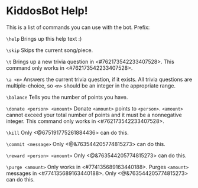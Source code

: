# KiddosBot Help!

This is a list of commands you can use with the bot.
Prefix: <prefix>

`\help`
Brings up this help text :)

`\skip`
Skips the current song/piece.

`\t`
Brings up a new trivia question in <#762173542233407528>. This command only works in <#762173542233407528>.

`\a <n>`
Answers the current trivia question, if it exists. All trivia questions are multiple-choice, so `<n>` should be an integer in the appropriate range.

`\balance`
Tells you the number of points you have.

`\donate <person> <amount>`
Donate `<amount>` points to `<person>`.
 `<amount>` cannot exceed your total number of points and it must be a nonnegative integer. This command only works in <#762173542233407528>.

`\kill`
Only <@675191775261884436> can do this.

`\commit <message>`
Only <@&763544205774815273> can do this.

`\reward <person> <amount>`
Only <@&763544205774815273> can do this.

`\purge <amount>`
Only works in <#774135689163440188>. Purges `<amount>` messages in <#774135689163440188>. Only <@&763544205774815273> can do this.